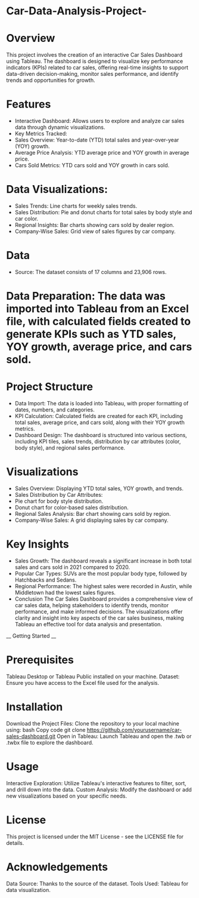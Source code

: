 # Car-Data-Analysis-Project-
# Overview
This project involves the creation of an interactive Car Sales Dashboard using Tableau. The dashboard is designed to visualize key performance indicators (KPIs) related to car sales, offering real-time insights to support data-driven decision-making, monitor sales performance, and identify trends and opportunities for growth.

# Features
- Interactive Dashboard: Allows users to explore and analyze car sales data through dynamic visualizations.
- Key Metrics Tracked:
- Sales Overview: Year-to-date (YTD) total sales and year-over-year (YOY) growth.
- Average Price Analysis: YTD average price and YOY growth in average price.
- Cars Sold Metrics: YTD cars sold and YOY growth in cars sold.
# Data Visualizations:
- Sales Trends: Line charts for weekly sales trends.
- Sales Distribution: Pie and donut charts for total sales by body style and car color.
- Regional Insights: Bar charts showing cars sold by dealer region.
- Company-Wise Sales: Grid view of sales figures by car company.
# Data
- Source: The dataset consists of 17 columns and 23,906 rows.
# Data Preparation: The data was imported into Tableau from an Excel file, with calculated fields created to generate KPIs such as YTD sales, YOY growth, average price, and cars sold.
# Project Structure
- Data Import: The data is loaded into Tableau, with proper formatting of dates, numbers, and categories.
- KPI Calculation: Calculated fields are created for each KPI, including total sales, average price, and cars sold, along with their YOY growth metrics.
- Dashboard Design: The dashboard is structured into various sections, including KPI tiles, sales trends, distribution by car attributes (color, body style), and regional sales performance.
# Visualizations
- Sales Overview: Displaying YTD total sales, YOY growth, and trends.
- Sales Distribution by Car Attributes:
- Pie chart for body style distribution.
- Donut chart for color-based sales distribution.
- Regional Sales Analysis: Bar chart showing cars sold by region.
- Company-Wise Sales: A grid displaying sales by car company.
# Key Insights
- Sales Growth: The dashboard reveals a significant increase in both total sales and cars sold in 2021 compared to 2020.
- Popular Car Types: SUVs are the most popular body type, followed by Hatchbacks and Sedans.
- Regional Performance: The highest sales were recorded in Austin, while Middletown had the lowest sales figures.
- Conclusion
The Car Sales Dashboard provides a comprehensive view of car sales data, helping stakeholders to identify trends, monitor performance, and make informed decisions. The visualizations offer clarity and insight into key aspects of the car sales business, making Tableau an effective tool for data analysis and presentation.

__ Getting Started __
# Prerequisites
Tableau Desktop or Tableau Public installed on your machine.
Dataset: Ensure you have access to the Excel file used for the analysis.
# Installation
Download the Project Files: Clone the repository to your local machine using:
bash 
Copy code
git clone https://github.com/yourusername/car-sales-dashboard.git
Open in Tableau: Launch Tableau and open the .twb or .twbx file to explore the dashboard.
# Usage
Interactive Exploration: Utilize Tableau's interactive features to filter, sort, and drill down into the data.
Custom Analysis: Modify the dashboard or add new visualizations based on your specific needs.

# License
This project is licensed under the MIT License - see the LICENSE file for details.

# Acknowledgements
Data Source: Thanks to the source of the dataset.
Tools Used: Tableau for data visualization.
